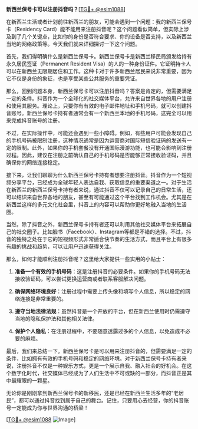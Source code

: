 **新西兰保号卡可以注册抖音吗？**[[TG💪+ @esim1088](https://t.me/s/esim1088)]

在新西兰生活或者计划前往新西兰的朋友，可能会遇到一个问题：我的新西兰保号卡（Residency Card）能不能用来注册抖音呢？这个问题看似简单，但实际上涉及到了几个关键点，比如你的身份是否符合要求、你的设备是否支持，以及新西兰当地的网络政策等。今天我们就来详细探讨一下这个问题。

首先，我们得明确什么是新西兰保号卡。新西兰保号卡是新西兰移民局颁发给持有永久居民签证（Permanent Resident Visa）的人的一种身份证件。它证明持卡人可以在新西兰无限期居住和工作。这种卡对于许多新西兰居民来说非常重要，因为它不仅是身份的象征，也是享受某些公共服务的重要凭证。

那么，回到问题本身，新西兰保号卡可以注册抖音吗？答案是肯定的，但需要满足一定的条件。抖音作为一个全球化的社交媒体平台，允许来自世界各地的用户注册和使用其服务。理论上，只要你有有效的电子邮件地址和手机号码，就可以创建抖音账号。新西兰保号卡持有者通常会有一个新西兰本地的手机号码，这完全可以用来完成抖音账号的注册。

不过，在实际操作中，可能还会遇到一些小障碍。例如，有些用户可能会发现自己的手机号码被限制注册，这种情况通常是因为运营商对国际短信验证码的发送有一定的限制。此外，如果你的手机套餐没有开通国际漫游功能，也可能会影响到注册过程。因此，建议在注册之前确认自己的手机号码是否能够正常接收验证码，并且确保你的网络连接稳定。

接下来，让我们聊聊为什么新西兰保号卡持有者想要注册抖音。抖音作为一个短视频分享平台，已经成为全球年轻人表达自我、获取信息的重要渠道之一。对于生活在新西兰的新西兰保号卡持有者来说，通过抖音不仅可以记录自己的日常生活，还可以结识来自世界各地的朋友，甚至有可能通过这个平台找到工作机会。尤其是在新西兰这样的多元文化社会里，抖音上的内容可以帮助你更好地融入当地的生活圈。

当然，除了抖音之外，新西兰保号卡持有者还可以利用其他社交媒体平台来拓展自己的社交圈子。比如脸书（Facebook）、Instagram等都是不错的选择。不过，抖音的独特之处在于它的短视频形式非常适合快节奏的生活方式，而且平台上有很多有趣的挑战和趋势，可以让用户迅速获得关注。

那么，如何才能顺利注册抖音呢？这里给大家提供一些实用的小贴士：

1. **准备一个有效的手机号码**：这是注册抖音的必要条件。如果你的手机号码无法接收验证码，可以尝试更换运营商或者联系客服解决问题。
   
2. **确保网络环境良好**：注册过程中需要上传头像和填写个人信息，所以稳定的网络连接是非常重要的。

3. **遵守当地法律法规**：虽然抖音是一个开放的平台，但在新西兰使用时仍需遵守当地的隐私保护法和其他相关法律。

4. **保护个人隐私**：在注册过程中，不要随意透露过多的个人信息，以免造成不必要的麻烦。

最后，我们来总结一下。新西兰保号卡是可以用来注册抖音的，但需要满足一定的条件，比如拥有有效的手机号码和稳定的网络环境。对于新西兰保号卡持有者来说，注册抖音不仅是一种娱乐方式，更是一个展示自我、融入社会的好机会。在这个数字化时代，社交媒体已经成为了人们生活中不可或缺的一部分，而抖音正是其中最耀眼的一颗星。

无论你是刚刚拿到新西兰保号卡的新移民，还是已经在新西兰生活多年的“老居民”，都可以通过抖音找到属于自己的舞台。记住，只要用心去经营，你的抖音账号一定能成为你与世界沟通的桥梁！

[[TG💪+ @esim1088](https://t.me/s/esim1088) ![Image](https://i.postimg.cc/4NQfJmqS/Snipaste-2025-05-13-00-14-12.png)]